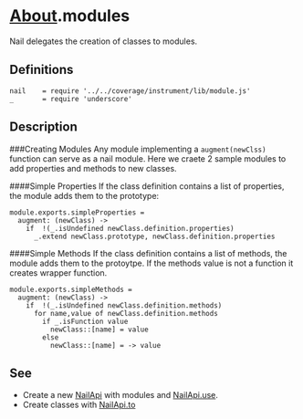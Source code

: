 [glob]: https://npmjs.org/package/glob
[grunt-contrib-coffee]: https://github.com/gruntjs/grunt-contrib-coffee
[grunt-istanbul-coverage]: https://github.com/daniellmb/grunt-istanbul-coverage
[grunt-istanbul]: https://github.com/taichi/grunt-istanbul
[grunt-simple-mocha]: https://github.com/yaymukund/grunt-simple-mocha
[grunt]: http://gruntjs.com/
[mocha]: https://npmjs.org/package/mocha
[should]: https://github.com/visionmedia/should.js
[underscore]: http://underscorejs.org

[About]: ../About.coffee.md
[About.meta-data]: meta-data.coffee.md
[About.modules]: modules.coffee.md
[About.namespaces]: namespaces.coffee.md
[NailApi]: ../NailApi.coffee.md
[NailApi.lib]: ../NailApi/lib.coffee.md
[NailApi.modules]: ../NailApi/modules.coffee.md
[NailApi.parent]: ../NailApi/parent.coffee.md
[NailApi.to]: ../NailApi/to.coffee.md
[NailApi.use]: ../NailApi/use.coffee.md

[nail]: https://github.com/noptic/nail
[npm]: https://github.com/noptic/nail

[About].modules
===============
Nail delegates the creation of classes to modules.

Definitions
-----------

    nail    = require '../../coverage/instrument/lib/module.js'
    _       = require 'underscore'

Description
-----------

###Creating Modules
Any module implementing a `augment(newClss)` function can serve as a nail module.
Here we craete 2 sample modules to add properties and methods to new classes.
    
####Simple Properties
If the class definition contains a list of properties, the module adds them to 
the prototype:

    module.exports.simpleProperties =
      augment: (newClass) ->
        if  !(_.isUndefined newClass.definition.properties)
          _.extend newClass.prototype, newClass.definition.properties

####Simple Methods
If the class definition contains a list of methods, the module adds them to the 
protoytpe. If the methods value is not a function it creates wrapper function.
      
    module.exports.simpleMethods =
      augment: (newClass) ->
        if  !(_.isUndefined newClass.definition.methods)
          for name,value of newClass.definition.methods
            if _.isFunction value
              newClass::[name] = value
            else
              newClass::[name] = -> value

See
---

 - Create a new [NailApi] with modules and [NailApi.use].
 - Create classes with [NailApi.to]

       
